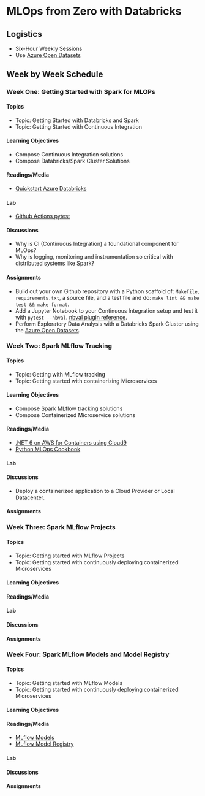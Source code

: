 # MLOps from Zero with Databricks

## Logistics

* Six-Hour Weekly Sessions
* Use [Azure Open Datasets](https://docs.microsoft.com/en-us/azure/open-datasets/dataset-catalog#AzureDatabricks)

## Week by Week Schedule

### Week One:  Getting Started with Spark for MLOPs

#### Topics

* Topic:  Getting Started with Databricks and Spark
* Topic:  Getting Started with Continuous Integration

#### Learning Objectives

*   Compose Continuous Integration solutions
*   Compose Databricks/Spark Cluster Solutions

#### Readings/Media

* [Quickstart Azure Databricks](https://docs.microsoft.com/en-us/azure/databricks/scenarios/quickstart-create-databricks-workspace-portal?tabs=azure-portal)

#### Lab

* [Github Actions pytest](https://github.com/noahgift/github-actions-pytest)

#### Discussions

* Why is CI (Continuous Integration) a foundational component for MLOps?
* Why is logging, monitoring and instrumentation so critical with distributed systems like Spark?

#### Assignments

* Build out your own Github repository with a Python scaffold of:  `Makefile`, `requirements.txt`, a source file, and a test file and do:  `make lint && make test && make format`.
* Add a Jupyter Notebook to your Continuous Integration setup and test it with `pytest --nbval`. [nbval plugin reference](https://github.com/computationalmodelling/nbval). 
* Perform Exploratory Data Analysis with a Databricks Spark Cluster using the [Azure Open Datasets](https://docs.microsoft.com/en-us/azure/open-datasets/dataset-catalog).

### Week Two:  Spark MLflow Tracking

#### Topics

* Topic:  Getting with MLflow tracking
* Topic:  Getting started with containerizing Microservices

#### Learning Objectives

*   Compose Spark MLflow tracking solutions
*   Compose Containerized Microservice solutions

#### Readings/Media

* [.NET 6 on AWS for Containers using Cloud9](https://github.com/noahgift/dot-net-6-aws)
* [Python MLOps Cookbook](https://github.com/noahgift/Python-MLOps-Cookbook)

#### Lab

#### Discussions

* Deploy a containerized application to a Cloud Provider or Local Datacenter.

#### Assignments

### Week Three: Spark MLflow Projects

#### Topics

* Topic: Getting started with MLflow Projects
* Topic: Getting started with continuously deploying containerized Microservices

#### Learning Objectives

#### Readings/Media

#### Lab

#### Discussions

#### Assignments

### Week Four: Spark MLflow Models and Model Registry

#### Topics

* Topic: Getting started with MLflow Models
* Topic: Getting started with continuously deploying containerized Microservices

#### Learning Objectives

#### Readings/Media

* [MLflow Models](https://www.mlflow.org/docs/latest/models.html)
* [MLflow Model Registry](https://www.mlflow.org/docs/latest/model-registry.html)

#### Lab

#### Discussions

#### Assignments

